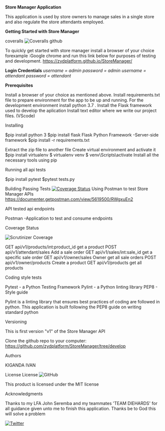 **Store Manager Application**

This application is used by store owners to manage sales in a single store and also 
regulate the store attendants employed.

**Getting Started with Store Manager**

 coveralls
![Coveralls github](https://img.shields.io/coveralls/github/jekyll/jekyll.svg)

To quickly get started with store manager install a browser of your choice forexample :Google chrome
and run this link below for purposes of testing and development.
https://zydplatform.github.io/StoreManager/

**Login Credentials**
*username = admin*
*password = admin*
*username = attendant*
*password = attendant*


**Prerequisites**

Install a browser of your choice as mentioned above.
Install requirements.txt file to prepare environment for the app to be up and running.
For the development environment install python 3.7 .
Install the Flask framework used to develop the aplication
Install text editor where we write our project files. (VScode)

Installing 

$pip install python 3
$pip install flask
Flask Python Framework -Server-side framework
$pip install -r requirements.txt


Extract the zip file to another file
Create virtual environment and activate it
$pip install virtualenv
$ virtualenv venv
$ venv\Scripts\activate
Install all the necessary tools using pip



Running all api tests 

$pip install pytest
$pytest tests.py


Building Passing Tests
[![Coverage Status](https://coveralls.io/repos/github/zydplatform/StoreManager/badge.svg?branch=master)](https://coveralls.io/github/zydplatform/StoreManager?branch=master)
Using Postman to test Store Manager APIs
 https://documenter.getpostman.com/view/5619500/RWgxuEn2


 
API  tested api endpoints

Postman -Application to test and consume endpoints


Coverage Status

![Scrutinizer Coverage](https://img.shields.io/scrutinizer/coverage/g/filp/whoops.svg)

GET api/v1/products/int:product_id	get a product
POST api/v1/attendant/sales	Add a sale order
GET api/v1/sales/int:sale_id	get a specific sale order
GET api/v1/owner/sales	Owner get all sale orders
POST api/v1/owner/products	Create a product
GET api/v1/products	get all products


Coding style tests

Pytest - a Python Testing Framework
Pylint - a Python linting library
PEP8 - Style guide

Pylint is a linting library that ensures best practices of coding are followed in python.
This application is built following the PEP8 guide on writing 
standard python

Versioning

This is first version "v1" of the Store Manager API

Clone the github repo to your computer:
https://github.com/zydplatform/StoreManager/tree/develop

Authors 

KIGANDA IVAN

License
 License
![GitHub](https://img.shields.io/github/license/mashape/apistatus.svg)

This product is licensed under the MIT license

Acknowledgments

Thanks to my LFA John Seremba and my teammates 'TEAM DIEHARDS'
for all guidance given unto me to finish this application.
Thanks be to God this will solve a problem

[![Twitter](https://img.shields.io/twitter/url/https/github.com/zydplatform/StoreManager/tree/develop.svg?style=social)](https://twitter.com/intent/tweet?text=Wow:&url=https%3A%2F%2Fgithub.com%2Fzydplatform%2FStoreManager%2Ftree%2Fdevelop)
